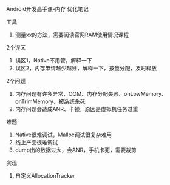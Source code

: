 Android开发高手课-内存 优化笔记

工具

1. 测量xx的方法，需要阅读官网RAM使用情况课程

2个误区

1. 误区1，Native不用管，解释一下
2. 误区2，内存申请越少越好，解释一下，按量分配，及时释放

2个问题

1. 内存问题有许多异常，OOM、内存分配失败、onLowMemory、onTrimMemory、被系统杀死
2. 内存问题会造成ANR、卡顿，原因是虚拟机任务过重



难题

1. Native很难调试，Malloc调试很复杂难用
2. 线上产品很难调试
3. dump出的数据过大，会ANR，手机卡死，需要裁剪

实现

1. 自定义AllocationTracker